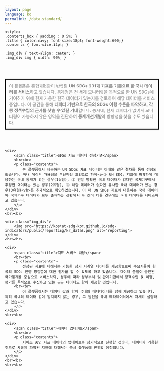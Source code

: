 ```yaml
---
layout: page
language: ko
permalink: /data-standard/
---
```

<div id="main-content" class="container goal-{{ goal_number }}">

	<style>
	.contents_box { padding : 0 5%; }
	.title { color:navy; font-size:18pt; font-weight:600;}
	.contents { font-size:12pt; }
	
	.img_div { text-align: center; }
	.img_div img { width: 90%; }
	

</style>

<div class="contents_box">
	<div>
	<br><br>
		<p class="contents" style="border:3px solid black; padding:10px; color:gray;">
			이 플랫폼은 종합개편안이 반영된 <b>UN SDGs 231개 지표를 기준으로 한 국내 데이터를 서비스</b>하고 있습니다. 통계청은 전 세계 모니터링을 목적으로 한 UN SDGs에 기여하기 위해 현재 가용한 한국 데이터가 있는지를 검토하여 해당 데이터를 서비스 중입니다. 이 공간을 통해 <b>데이터 기반으로 한국의 SDGs 이행 수준을 파악하고, 각종 정책수립의 근거를 찾을 수 있길 기대</b>합니다. 동시에, 현재 데이터가 없어서 모니터링이 가능하지 않은 영역을 진단하여 <b>통계개선개발</b>의 방향성을 찾을 수도 있습니다. 		
		</p>
	 </div>
	<br><br>

	<div>
		<span class="title">SDGs 지표 데이터 선정기준</span>
		<br><br>
		<p class="contents">
			본 플랫폼에서 제공하는 UN SDGs 지표 데이터는 아래와 같은 절차를 통해 선정되었습니다. 국내 데이터 가용성을 우선적인 조건으로 하여<b>① UN SDGs 지표에 명확하게 대응하는 국내 통계가 있는 경우(1유형), ② 만일 명확한 국내 데이터가 없다면 국제기구에서 추정한 데이터는 있는 경우(2유형), ③ 해당 데이터가 없다면 유사한 국내 데이터가 있는 경우(3유형)</b>를 추가적으로 확인하였습니다. 이 때 UN SDGs 지표에 대응하는 국내 데이터와 국제기구 데이터가 모두 존재하는 상황에서 두 값이 다를 경우에는 국내 데이터를 서비스하고 있습니다.
		</p>
	</div>
	<br><br>

	<div class="img_div">
		<img src="https://kostat-sdg-kor.github.io/sdg-indicators/public/reporting/kr_data2.png" alt="reporting">
	</div>
	<br><br>

	<div>
		<span class="title">지표 서비스 내용</span>
		<br><br>
		<p class="contents">
			선정된 지표에 대해서는 가능한 장기 시계열 데이터를 제공함으로써 수요자들이 한국의 SDGs 진행 방향성에 대한 평가를 할 수 있도록 하고 있습니다. 데이터 품질이 승인된 국가통계를 중심으로 서비스하되, 경우에 따라 정부부처 및 관계기관에서 정책수립 및 이행, 평가를 목적으로 수집하고 있는 공공 데이터도 함께 제공할 것입니다. 
		<br><br>       
			이 플랫폼에서는 데이터 값과 함께 국내외 메타데이터를 함께 제공하고 있습니다. 특히 국내외 데이터 값이 일치하지 않는 경우, 그 원인을 국내 메타데이터에서 자세히 설명하고 있습니다. 
		</p>
	</div>
	<br><br>

	<div>
		<span class="title">데이터 업데이트</span>
		<br><br>
		<p class="contents">
			서비스 중인 지표 데이터의 업데이트는 정기적으로 진행할 것이나, 데이터가 가용한 것으로 새롭게 파악된 지표에 대해서는 즉시 플랫폼에 반영할 예정입니다. 
		</p>
	</div>
	<br><br>
	<br><br>	



</div>

</div>
